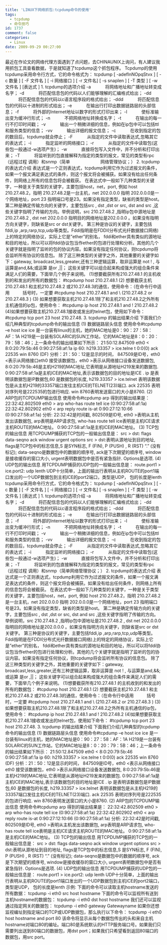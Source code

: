```yaml
---
title: 'LINUX下网络抓包:tcpdump命令的使用'
tags:
  - tcpdump
  - 命令技巧
id: 1737
comment: false
categories:
  - Linux
date: 2009-09-29 00:27:00
---
```


最近在作论文的网络代理方面遇到了点问题，去CHINAUNIX上询问，有人建议我用抓包工具查看数据，于是就知道了tcpdump这个抓包程序。
Tcpdump的使用
tcpdump采用命令行方式，它的命令格式为：
tcpdump [ -adeflnNOpqStvx ] [ -c 数量 ] [ -F 文件名 ]
[ -i 网络接口 ] [ -r 文件名] [ -s snaplen ]
[ -T 类型 ] [ -w 文件名 ] [表达式 ]
1\. tcpdump的选项介绍
-a 　　　将网络地址和广播地址转变成名字；
-d 　　　将匹配信息包的代码以人们能够理解的汇编格式给出；
-dd 　　　将匹配信息包的代码以c语言程序段的格式给出；
-ddd 　　　将匹配信息包的代码以十进制的形式给出；
-e 　　　在输出行打印出数据链路层的头部信息；
-f 　　　将外部的Internet地址以数字的形式打印出来；
-l 　　　使标准输出变为缓冲行形式；
-n 　　　不把网络地址转换成名字；
-t 　　　在输出的每一行不打印时间戳；
-v 　　　输出一个稍微详细的信息，例如在ip包中可以包括ttl和服务类型的信息；
-vv 　　　输出详细的报文信息；
-c 　　　在收到指定的包的数目后，tcpdump就会停止；
-F 　　　从指定的文件中读取表达式,忽略其它的表达式；
-i 　　　指定监听的网络接口；
-r 　　　从指定的文件中读取包(这些包一般通过-w选项产生)；
-w 　　　直接将包写入文件中，并不分析和打印出来；
-T 　　　将监听到的包直接解释为指定的类型的报文，常见的类型有rpc （远程过程 调用）和snmp（简单　　　　　　　网络管理协议；）
2\. tcpdump的表达式介绍
表达式是一个正则表达式，tcpdump利用它作为过滤报文的条件，如果一个报文满足表达式的条件，则这个报文将会被捕获。如果没有给出任何条件，则网络上所有的信息包将会被截获。
在表达式中一般如下几种类型的关键字，一种是关于类型的关键字，主要包括host，net，port, 例如 host 210.27.48.2，指明 210.27.48.2是一台主机，net 202.0.0.0 指明 202.0.0.0是一个网络地址，port 23 指明端口号是23。如果没有指定类型，缺省的类型是host。
第二种是确定传输方向的关键字，主要包括src , dst ,dst or src, dst and src ,这些关键字指明了传输的方向。举例说明，src 210.27.48.2 ,指明ip包中源地址是210.27.48.2 , dst net 202.0.0.0 指明目的网络地址是202.0.0.0 。如果没有指明方向关键字，则缺省是src or dst关键字。
第三种是协议的关键字，主要包括fddi,ip ,arp,rarp,tcp,udp等类型。Fddi指明是在FDDI(分布式光纤数据接口网络)上的特定的网络协议，实际上它是”ether”的别名， fddi和ether具有类似的源地址和目的地址，所以可以将fddi协议包当作ether的包进行处理和分析。其他的几个关键字就是指明了监听的包的协议内容。如果没有指定任何协议，则tcpdump将会监听所有协议的信息包。
除了这三种类型的关键字之外，其他重要的关键字如下：gateway, broadcast,less,greater,还有三种逻辑运算，取非运算是 not ! , 与运算是and,&&;或运算 是or ,||；
这些关键字可以组合起来构成强大的组合条件来满足人们的需要，下面举几个例子来说明。
(1)想要截获所有210.27.48.1 的主机收到的和发出的所有的数据包：
#tcpdump host 210.27.48.1
(2) 想要截获主机210.27.48.1 和主机210.27.48.2 或210.27.48.3的通信，使用命令：（在命令行中适用　　　括号时，一定要
#tcpdump host 210.27.48.1 and \ (210.27.48.2 or 210.27.48.3 \)
(3) 如果想要获取主机210.27.48.1除了和主机210.27.48.2之外所有主机通信的ip包，使用命令：
#tcpdump ip host 210.27.48.1 and ! 210.27.48.2
(4)如果想要获取主机210.27.48.1接收或发出的telnet包，使用如下命令：
#tcpdump tcp port 23 host 210.27.48.
3\. tcpdump 的输出结果介绍
下面我们介绍几种典型的tcpdump命令的输出信息
(1) 数据链路层头信息
使用命令#tcpdump –e host ice
ice 是一台装有linux的主机，她的MAC地址是0：90：27：58：AF：1A
H219是一台装有SOLARIC的SUN工作站，它的MAC地址是8：0：20：79：5B：46；上一条命令的输出结果如下所示：
21:50:12.847509 eth0 < 8:0:20:79:5b:46 0:90:27:58:af:1a ip 60: h219.33357 > ice.telne
t 0:0(0) ack 22535 win 8760 (DF)
分析：21：50：12是显示的时间， 847509是ID号，eth0 <表示从网络接口eth0 接受该数据包，eth0 >表示从网络接口设备发送数据包, 8:0:20:79:5b:46是主机H219的MAC地址,它表明是从源地址H219发来的数据包. 0:90:27:58:af:1a是主机ICE的MAC地址,表示该数据包的目的地址是ICE . ip 是表明该数据包是IP数据包,60 是数据包的长度, h219.33357 > ice.telnet 表明该数据包是从主机H219的33357端口发往主机ICE的TELNET(23)端口. ack 22535 表明对序列号是222535的包进行响应. win 8760表明发送窗口的大小是8760.
(2) ARP包的TCPDUMP输出信息
使用命令#tcpdump arp
得到的输出结果是：
22:32:42.802509 eth0 > arp who-has route tell ice (0:90:27:58:af:1a)
22:32:42.802902 eth0 < arp reply route is-at 0:90:27:12:10:66 (0:90:27:58:af:1a)
分析: 22:32:42是时间戳, 802509是ID号, eth0 >表明从主机发出该数据包, arp表明是ARP请求包, who-has route tell ice表明是主机ICE请求主机ROUTE的MAC地址。 0:90:27:58:af:1a是主机ICE的MAC地址。
(3) TCP包的输出信息
用TCPDUMP捕获的TCP包的一般输出信息是：
src > dst: flags data-seqno ack window urgent options
src > dst:表明从源地址到目的地址, flags是TCP包中的标志信息,S 是SYN标志, F (FIN), P (PUSH) , R (RST) “.” (没有标记); data-seqno是数据包中的数据的顺序号, ack是下次期望的顺序号, window是接收缓存的窗口大小, urgent表明数据包中是否有紧急指针. Options是选项.
(4) UDP包的输出信息
用TCPDUMP捕获的UDP包的一般输出信息是：
route.port1 > ice.port2: udp lenth
UDP十分简单，上面的输出行表明从主机ROUTE的port1端口发出的一个UDP数据包到主机ICE的port2端口，类型是UDP， 包的长度是lenth
tcpdump采用命令行方式，它的命令格式为：
tcpdump [ -adeflnNOpqStvx ] [ -c 数量 ] [ -F 文件名 ]
[ -i 网络接口 ] [ -r 文件名] [ -s snaplen ]
[ -T 类型 ] [ -w 文件名 ] [表达式 ]
1\. tcpdump的选项介绍
-a 　　　将网络地址和广播地址转变成名字；
-d 　　　将匹配信息包的代码以人们能够理解的汇编格式给出；
-dd 　　　将匹配信息包的代码以c语言程序段的格式给出；
-ddd 　　　将匹配信息包的代码以十进制的形式给出；
-e 　　　在输出行打印出数据链路层的头部信息；
-f 　　　将外部的Internet地址以数字的形式打印出来；
-l 　　　使标准输出变为缓冲行形式；
-n 　　　不把网络地址转换成名字；
-t 　　　在输出的每一行不打印时间戳；
-v 　　　输出一个稍微详细的信息，例如在ip包中可以包括ttl和服务类型的信息；
-vv 　　　输出详细的报文信息；
-c 　　　在收到指定的包的数目后，tcpdump就会停止；
-F 　　　从指定的文件中读取表达式,忽略其它的表达式；
-i 　　　指定监听的网络接口；
-r 　　　从指定的文件中读取包(这些包一般通过-w选项产生)；
-w 　　　直接将包写入文件中，并不分析和打印出来；
-T 　　　将监听到的包直接解释为指定的类型的报文，常见的类型有rpc （远程过程 调用）和snmp（简单网络管理协议；）
2\. tcpdump的表达式介绍
表达式是一个正则表达式，tcpdump利用它作为过滤报文的条件，如果一个报文满足表达式的条件，则这个报文将会被捕获。如果没有给出任何条件，则网络上所有的信息包将会被截获。
在表达式中一般如下几种类型的关键字，一种是关于类型的关键字，主要包括host，net，port, 例如 host 210.27.48.2，指明 210.27.48.2是一台主机，net 202.0.0.0 指明 202.0.0.0是一个网络地址，port 23 指明端口号是23。如果没有指定类型，缺省的类型是host。
第二种是确定传输方向的关键字，主要包括src , dst ,dst or src, dst and src ,这些关键字指明了传输的方向。举例说明，src 210.27.48.2 ,指明ip包中源地址是210.27.48.2 , dst net 202.0.0.0 指明目的网络地址是202.0.0.0 。如果没有指明方向关键字，则缺省是src or dst关键字。
第三种是协议的关键字，主要包括fddi,ip ,arp,rarp,tcp,udp等类型。Fddi指明是在FDDI(分布式光纤数据接口网络)上的特定的网络协议，实际上它是”ether”的别名， fddi和ether具有类似的源地址和目的地址，所以可以将fddi协议包当作ether的包进行处理和分析。其他的几个关键字就是指明了监听的包的协议内容。如果没有指定任何协议，则tcpdump将会监听所有协议的信息包。
除了这三种类型的关键字之外，其他重要的关键字如下：gateway, broadcast,less,greater,还有三种逻辑运算，取非运算是 not ! , 与运算是and,&&;或运算 是or ,||；
这些关键字可以组合起来构成强大的组合条件来满足人们的需要，下面举几个例子来说明。
(1)想要截获所有210.27.48.1 的主机收到的和发出的所有的数据包：
#tcpdump host 210.27.48.1
(2) 想要截获主机210.27.48.1 和主机210.27.48.2 或210.27.48.3的通信，使用命令：（在命令行中适用　　　括号时，一定要
#tcpdump host 210.27.48.1 and \ (210.27.48.2 or 210.27.48.3 \)
(3) 如果想要获取主机210.27.48.1除了和主机210.27.48.2之外所有主机通信的ip包，使用命令：
#tcpdump ip host 210.27.48.1 and ! 210.27.48.2
(4)如果想要获取主机210.27.48.1接收或发出的telnet包，使用如下命令：
#tcpdump tcp port 23 host 210.27.48.
3\. tcpdump 的输出结果介绍
下面我们介绍几种典型的tcpdump命令的输出信息
(1) 数据链路层头信息
使用命令#tcpdump –e host ice
ice 是一台装有linux的主机，她的MAC地址是0：90：27：58：AF：1A
H219是一台装有SOLARIC的SUN工作站，它的MAC地址是8：0：20：79：5B：46；上一条命令的输出结果如下所示：
21:50:12.847509 eth0 < 8:0:20:79:5b:46 0:90:27:58:af:1a ip 60: h219.33357 > ice.telne
t 0:0(0) ack 22535 win 8760 (DF)
分析：21：50：12是显示的时间， 847509是ID号，eth0 <表示从网络接口eth0 接受该数据包，eth0 >表示从网络接口设备发送数据包, 8:0:20:79:5b:46是主机H219的MAC地址,它表明是从源地址H219发来的数据包. 0:90:27:58:af:1a是主机ICE的MAC地址,表示该数据包的目的地址是ICE . ip 是表明该数据包是IP数据包,60 是数据包的长度, h219.33357 > ice.telnet 表明该数据包是从主机H219的33357端口发往主机ICE的TELNET(23)端口. ack 22535 表明对序列号是222535的包进行响应. win 8760表明发送窗口的大小是8760.
(2) ARP包的TCPDUMP输出信息
使用命令#tcpdump arp
得到的输出结果是：
22:32:42.802509 eth0 > arp who-has route tell ice (0:90:27:58:af:1a)
22:32:42.802902 eth0 < arp reply route is-at 0:90:27:12:10:66 (0:90:27:58:af:1a)
分析: 22:32:42是时间戳, 802509是ID号, eth0 >表明从主机发出该数据包, arp表明是ARP请求包, who-has route tell ice表明是主机ICE请求主机ROUTE的MAC地址。 0:90:27:58:af:1a是主机ICE的MAC地址。
(3) TCP包的输出信息
用TCPDUMP捕获的TCP包的一般输出信息是：
src > dst: flags data-seqno ack window urgent options
src > dst:表明从源地址到目的地址, flags是TCP包中的标志信息,S 是SYN标志, F (FIN), P (PUSH) , R (RST) “.” (没有标记); data-seqno是数据包中的数据的顺序号, ack是下次期望的顺序号, window是接收缓存的窗口大小, urgent表明数据包中是否有紧急指针. Options是选项.
(4) UDP包的输出信息
用TCPDUMP捕获的UDP包的一般输出信息是：
route.port1 > ice.port2: udp lenth
UDP十分简单，上面的输出行表明从主机ROUTE的port1端口发出的一个UDP数据包到主机ICE的port2端口，类型是UDP， 包的长度是lenth
示例:
下面的命令可以读取主机hostname发送的所有数据：
tcpdump -i eth0 src host hostname
下面的命令可以监视所有送到主机hostname的数据包：
tcpdump -i eth0 dst host hostname
我们还可以监视通过指定网关的数据包：
tcpdump -i eth0 gateway Gatewayname
如果你还想监视编址到指定端口的TCP或UDP数据包，那么执行以下命令：
tcpdump -i eth0 host hostname and port 80
该命令将显示从每个数据包传出的头和来自主机hostname对端口80的编址。端口80是系统默认的HTTP服务端口号。如果我们只需要列出送到80端口的数据包，用dst port；如果我们只希望看到返回80端口的数据包，用src port。